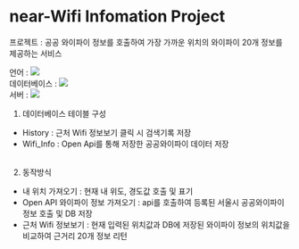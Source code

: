 # near-Wifi Infomation Project

프로젝트 : 공공 와이파이 정보를 호출하여 가장 가까운 위치의 와이파이 20개 정보를 제공하는 서비스 <br>

언어 : <img src="https://img.shields.io/badge/Java-000000?style=for-the-badge&logo=Java&logoColor=white" /> <br>
데이터베이스 : <img src="https://img.shields.io/badge/SQLite-003B57?style=for-the-badge&logo=SQLite&logoColor=white" /> <br>
서버 : <img src="https://img.shields.io/badge/Apache%20Tomcat-F8DC75?style=for-the-badge&logo=Apache%20Tomcat&logoColor=black" /> <br>

1. 데이터베이스 테이블 구성 <br>
- History : 근처 Wifi 정보보기 클릭 시 검색기록 저장 <br>
- Wifi_Info : Open Api를 통해 저장한 공공와이파이 데이터 저장  <br> <br>

2. 동작방식 <br>
- 내 위치 가져오기 : 현재 내 위도, 경도값 호출 및 표기 <br>
- Open API 와이파이 정보 가져오기 : api를 호출하여 등록된 서울시 공공와이파이 정보 호출 및 DB 저장 <br>
- 근처 Wifi 정보보기 : 현재 입력된 위치값과 DB에 저장된 와이파이 정보의 위치값을 비교하여 근거리 20개 정보 리턴
